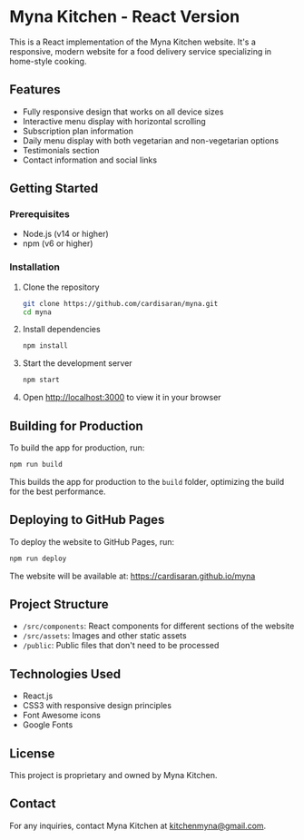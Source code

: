# Myna Kitchen - React Version

This is a React implementation of the Myna Kitchen website. It's a responsive, modern website for a food delivery service specializing in home-style cooking.

## Features

- Fully responsive design that works on all device sizes
- Interactive menu display with horizontal scrolling
- Subscription plan information
- Daily menu display with both vegetarian and non-vegetarian options
- Testimonials section
- Contact information and social links

## Getting Started

### Prerequisites

- Node.js (v14 or higher)
- npm (v6 or higher)

### Installation

1. Clone the repository
   ```bash
   git clone https://github.com/cardisaran/myna.git
   cd myna
   ```

2. Install dependencies
   ```bash
   npm install
   ```

3. Start the development server
   ```bash
   npm start
   ```

4. Open [http://localhost:3000](http://localhost:3000) to view it in your browser

## Building for Production

To build the app for production, run:

```bash
npm run build
```

This builds the app for production to the `build` folder, optimizing the build for the best performance.

## Deploying to GitHub Pages

To deploy the website to GitHub Pages, run:

```bash
npm run deploy
```

The website will be available at: https://cardisaran.github.io/myna

## Project Structure

- `/src/components`: React components for different sections of the website
- `/src/assets`: Images and other static assets
- `/public`: Public files that don't need to be processed

## Technologies Used

- React.js
- CSS3 with responsive design principles
- Font Awesome icons
- Google Fonts

## License

This project is proprietary and owned by Myna Kitchen.

## Contact

For any inquiries, contact Myna Kitchen at [kitchenmyna@gmail.com](mailto:kitchenmyna@gmail.com).
